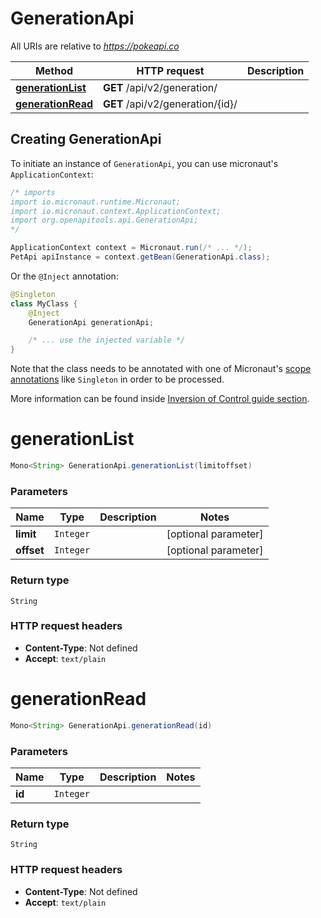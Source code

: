 # GenerationApi

All URIs are relative to *https://pokeapi.co*

| Method | HTTP request | Description |
|------------- | ------------- | -------------|
| [**generationList**](GenerationApi.md#generationList) | **GET** /api/v2/generation/ |  |
| [**generationRead**](GenerationApi.md#generationRead) | **GET** /api/v2/generation/{id}/ |  |


## Creating GenerationApi

To initiate an instance of `GenerationApi`, you can use micronaut's `ApplicationContext`:
```java
/* imports
import io.micronaut.runtime.Micronaut;
import io.micronaut.context.ApplicationContext;
import org.openapitools.api.GenerationApi;
*/

ApplicationContext context = Micronaut.run(/* ... */);
PetApi apiInstance = context.getBean(GenerationApi.class);
```

Or the `@Inject` annotation:
```java
@Singleton
class MyClass {
    @Inject
    GenerationApi generationApi;

    /* ... use the injected variable */
}
```
Note that the class needs to be annotated with one of Micronaut's [scope annotations](https://docs.micronaut.io/latest/guide/#scopes) like `Singleton` in order to be processed.

More information can be found inside [Inversion of Control guide section](https://docs.micronaut.io/latest/guide/#ioc).

<a id="generationList"></a>
# **generationList**
```java
Mono<String> GenerationApi.generationList(limitoffset)
```



### Parameters
| Name | Type | Description  | Notes |
|------------- | ------------- | ------------- | -------------|
| **limit** | `Integer`|  | [optional parameter] |
| **offset** | `Integer`|  | [optional parameter] |


### Return type
`String`



### HTTP request headers
 - **Content-Type**: Not defined
 - **Accept**: `text/plain`

<a id="generationRead"></a>
# **generationRead**
```java
Mono<String> GenerationApi.generationRead(id)
```



### Parameters
| Name | Type | Description  | Notes |
|------------- | ------------- | ------------- | -------------|
| **id** | `Integer`|  | |


### Return type
`String`



### HTTP request headers
 - **Content-Type**: Not defined
 - **Accept**: `text/plain`

